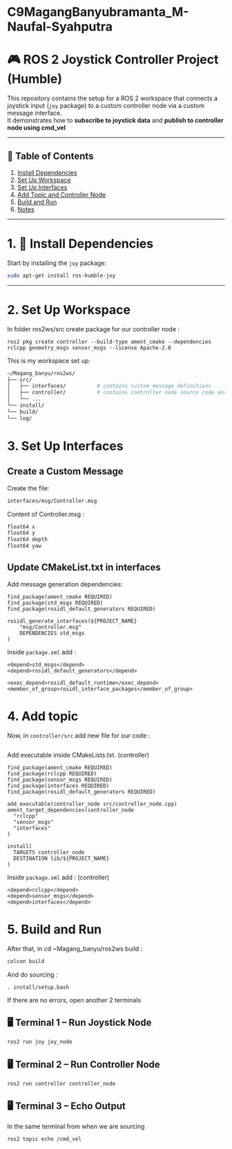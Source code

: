 # C9MagangBanyubramanta_M-Naufal-Syahputra
# 🎮 ROS 2 Joystick Controller Project (Humble)

This repository contains the setup for a ROS 2 workspace that connects a joystick input (`joy` package) to a custom controller node via a custom message interface.  
It demonstrates how to **subscribe to joystick data** and **publish to controller node using cmd_vel**

---

## 📑 Table of Contents
1. [Install Dependencies](#-install-dependencies)
2. [Set Up Workspace](#-set-up-workspace)
3. [Set Up Interfaces](#-set-up-interfaces)
4. [Add Topic and Controller Node](#-add-topic-and-controller-node)
5. [Build and Run](#-build-and-run)
6. [Notes](#-notes)

---

# 1. 🧩 Install Dependencies

Start by installing the `joy` package:

```bash
sudo apt-get install ros-humble-joy

```
---


# 2. Set Up Workspace
In folder ros2ws/src create package for our controller node :
```
ros2 pkg create controller --build-type ament_cmake --dependencies rclcpp geometry_msgs sensor_msgs --license Apache-2.0
```

This is my workspace set up:
```bash
~/Magang_banyu/ros2ws/
├── src/
│   ├── interfaces/          # contains custom message definitions
│   ├── controller/          # contains controller node source code and cmd_vel topic
│   └── ...
└── install/
└── build/
└── log/

```

# 3. Set Up Interfaces
## Create a Custom Message
Create the file:
```bash
interfaces/msg/Controller.msg
```

Content of Controller.msg :
```bash
float64 x
float64 y
float64 depth
float64 yaw
```

## Update CMakeList.txt in interfaces
Add message generation dependencies:
```
find_package(ament_cmake REQUIRED)
find_package(std_msgs REQUIRED)
find_package(rosidl_default_generators REQUIRED)

rosidl_generate_interfaces(${PROJECT_NAME}
    "msg/Controller.msg"
    DEPENDENCIES std_msgs
)
```

Inside ```package.xml``` add :
```
<depend>std_msgs</depend>
<depend>rosidl_default_generators</depend>
  
<exec_depend>rosidl_default_runtime</exec_depend>
<member_of_group>rosidl_interface_packages</member_of_group>
```

# 4. Add topic
Now, in ```controller/src``` add new file for our code :
```
```

Add executable inside CMakeLists.txt. (controller)
```
find_package(ament_cmake REQUIRED)
find_package(rclcpp REQUIRED)
find_package(sensor_msgs REQUIRED)
find_package(interfaces REQUIRED)
find_package(rosidl_default_generators REQUIRED)

add_executable(controller_node src/controller_node.cpp)
ament_target_dependencies(controller_node
  "rclcpp"
  "sensor_msgs"
  "interfaces"
)

install(
  TARGETS controller_node
  DESTINATION lib/${PROJECT_NAME}
)
```
Inside ```package.xml``` add : (controller)
```
<depend>rclcpp</depend>
<depend>sensor_msgs</depend>
<depend>interfaces</depend>
```

# 5. Build and Run
After that, in cd ~Magang_banyu/ros2ws build :
```bash
colcon build
```

And do sourcing :
```
. install/setup.bash
```

If there are no errors, open another 2 terminals 
## 🖥️ Terminal 1 – Run Joystick Node
```bash
ros2 run joy joy_node
```

## 🖥️ Terminal 2 – Run Controller Node
```bash
ros2 run controller controller_node
```

## 🖥️ Terminal 3 – Echo Output 
In the same terminal from when we are sourcing 
```bash
ros2 topic echo /cmd_vel
```

